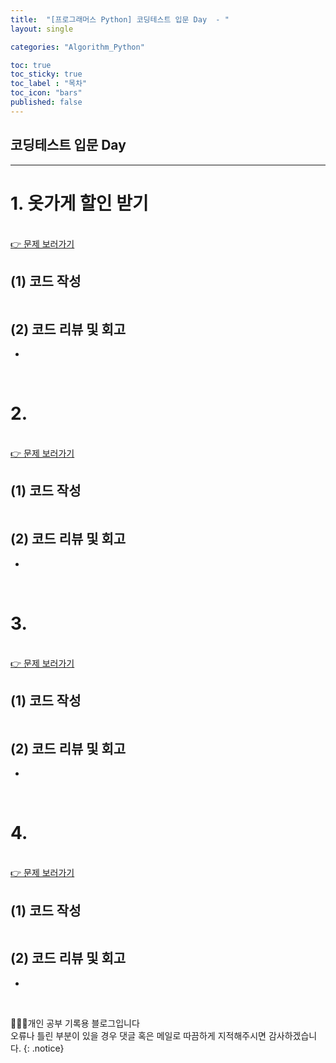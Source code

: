 ```yaml
---
title:  "[프로그래머스 Python] 코딩테스트 입문 Day  - "
layout: single

categories: "Algorithm_Python"

toc: true
toc_sticky: true
toc_label : "목차"
toc_icon: "bars"
published: false
---
```


**코딩테스트 입문 Day**
- 

***

# <span class="half_HL">1. 옷가게 할인 받기</span>

<br>[👉 문제 보러가기]()

## (1) 코드 작성
```python

```

## (2) 코드 리뷰 및 회고
- 

<br>

# <span class="half_HL">2. </span>

<br>[👉 문제 보러가기]()

## (1) 코드 작성
```python

```

## (2) 코드 리뷰 및 회고
- 

<br>

# <span class="half_HL">3. </span>

<br>[👉 문제 보러가기]()

## (1) 코드 작성
```python

```

## (2) 코드 리뷰 및 회고
- 
<br>

# <span class="half_HL">4. </span>

<br>[👉 문제 보러가기]()

## (1) 코드 작성
```python

```

## (2) 코드 리뷰 및 회고
- 

<br>

👩🏻‍💻개인 공부 기록용 블로그입니다
<br>오류나 틀린 부분이 있을 경우 댓글 혹은 메일로 따끔하게 지적해주시면 감사하겠습니다.
{: .notice}